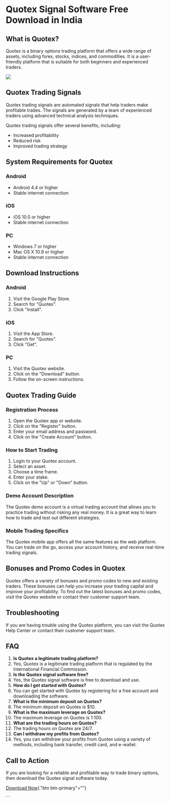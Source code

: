 # Quotex Signal Software Free Download in India

## What is Quotex?

Quotex is a binary options trading platform that offers a wide range of
assets, including forex, stocks, indices, and commodities. It is a
user-friendly platform that is suitable for both beginners and
experienced traders.

[![](https://static.quotex.io/files/8_en/300_250.jpg)](https://traff.sbs/brokerqxsignupf)

## Quotex Trading Signals

Quotex trading signals are automated signals that help traders make
profitable trades. The signals are generated by a team of experienced
traders using advanced technical analysis techniques.

Quotex trading signals offer several benefits, including:

-   Increased profitability
-   Reduced risk
-   Improved trading strategy

## System Requirements for Quotex

### Android

-   Android 4.4 or higher
-   Stable internet connection

### iOS

-   iOS 10.0 or higher
-   Stable internet connection

### PC

-   Windows 7 or higher
-   Mac OS X 10.9 or higher
-   Stable internet connection

## Download Instructions

### Android

1.  Visit the Google Play Store.
2.  Search for "Quotex".
3.  Click "Install".

### iOS

1.  Visit the App Store.
2.  Search for "Quotex".
3.  Click "Get".

### PC

1.  Visit the Quotex website.
2.  Click on the "Download" button.
3.  Follow the on-screen instructions.

## Quotex Trading Guide

### Registration Process

1.  Open the Quotex app or website.
2.  Click on the "Register" button.
3.  Enter your email address and password.
4.  Click on the "Create Account" button.

### How to Start Trading

1.  Login to your Quotex account.
2.  Select an asset.
3.  Choose a time frame.
4.  Enter your stake.
5.  Click on the "Up" or "Down" button.

### Demo Account Description

The Quotex demo account is a virtual trading account that allows you to
practice trading without risking any real money. It is a great way to
learn how to trade and test out different strategies.

### Mobile Trading Specifics

The Quotex mobile app offers all the same features as the web platform.
You can trade on the go, access your account history, and receive
real-time trading signals.

## Bonuses and Promo Codes in Quotex

Quotex offers a variety of bonuses and promo codes to new and existing
traders. These bonuses can help you increase your trading capital and
improve your profitability. To find out the latest bonuses and promo
codes, visit the Quotex website or contact their customer support team.

## Troubleshooting

If you are having trouble using the Quotex platform, you can visit the
Quotex Help Center or contact their customer support team.

## FAQ

1.  **Is Quotex a legitimate trading platform?**
2.  Yes, Quotex is a legitimate trading platform that is regulated by
    the International Financial Commission.
3.  **Is the Quotex signal software free?**
4.  Yes, the Quotex signal software is free to download and use.
5.  **How do I get started with Quotex?**
6.  You can get started with Quotex by registering for a free account
    and downloading the software.
7.  **What is the minimum deposit on Quotex?**
8.  The minimum deposit on Quotex is \$10.
9.  **What is the maximum leverage on Quotex?**
10. The maximum leverage on Quotex is 1:100.
11. **What are the trading hours on Quotex?**
12. The trading hours on Quotex are 24/7.
13. **Can I withdraw my profits from Quotex?**
14. Yes, you can withdraw your profits from Quotex using a variety of
    methods, including bank transfer, credit card, and e-wallet.

## Call to Action

If you are looking for a reliable and profitable way to trade binary
options, then download the Quotex signal software today.

[Download Now](\%22https://traff.sbs/brokerqxsignup\%22){."btn
btn-primary"=""}

\`\`\`

